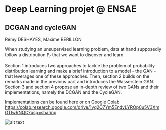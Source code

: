 # Deep Learning projet @ ENSAE
## DCGAN and cycleGAN

Rémy DESHAYES, Maxime BERILLON

When studying an unsupervised learning problem, data at hand supposedly follow a distribution $\mathbb{P}_r$ that we want to discover and learn. 

Section 1 introduces two approaches to tackle the problem of probability distribution learning and make a brief introduction to a model - the GAN - that leverages one of these approaches. Then, section 2 builds on the remarks made in the previous part and introduces the Wasserstein GAN. Section 3 and section 4 propose an in-depth review of two GANs and their implementations, namely the DCGAN and the CycleGAN. 

Implementations can be found here or on Google Colab https://colab.research.google.com/drive/1yq2O7Ym5EndvLYROp0u5V3XmGTIwRNQC?usp=sharing

![alt text](https://miro.medium.com/max/2424/1*FL6DWzN-awxCaG8bS1ZD_Q.png)
